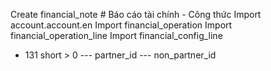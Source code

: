 Create financial_note # Báo cáo tài chính - Công thức
Import account.account.en
Import financial_operation
Import financial_operation_line
Import financial_config_line



- 131 short > 0
--- partner_id
--- non_partner_id